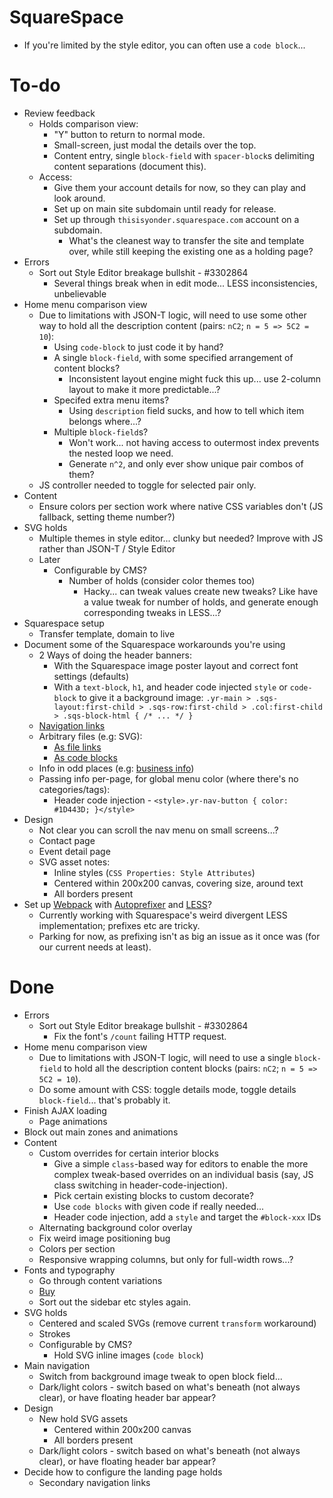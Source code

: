 # SquareSpace

- If you're limited by the style editor, you can often use a `code block`...

# To-do

- Review feedback
    - Holds comparison view:
        - "Y" button to return to normal mode.
        - Small-screen, just modal the details over the top.
        - Content entry, single `block-field` with `spacer-block`s delimiting content separations (document this).
    - Access:
        - Give them your account details for now, so they can play and look around.
        - Set up on main site subdomain until ready for release.
        - Set up through `thisisyonder.squarespace.com` account on a subdomain.
            - What's the cleanest way to transfer the site and template over, while still keeping the existing one as a holding page?
- Errors
    - Sort out Style Editor breakage bullshit - #3302864
        - Several things break when in edit mode... LESS inconsistencies, unbelievable
- Home menu comparison view
    - Due to limitations with JSON-T logic, will need to use some other way to hold all the description content (pairs: `nC2`; `n = 5 => 5C2 = 10`):
        - Using `code-block` to just code it by hand?
        - A single `block-field`, with some specified arrangement of content blocks?
            - Inconsistent layout engine might fuck this up... use 2-column layout to make it more predictable...?
        - Specifed extra menu items?
            - Using `description` field sucks, and how to tell which item belongs where...?
        - Multiple `block-field`s?
            - Won't work... not having access to outermost index prevents the nested loop we need.
            - Generate `n^2`, and only ever show unique pair combos of them?
    - JS controller needed to toggle for selected pair only.
- Content
    - Ensure colors per section work where native CSS variables don't (JS fallback, setting theme number?)
- SVG holds
    - Multiple themes in style editor... clunky but needed? Improve with JS rather than JSON-T / Style Editor
    - Later
        - Configurable by CMS?
            - Number of holds (consider color themes too)
                - Hacky... can tweak values create new tweaks? Like have a value tweak for number of holds, and generate enough corresponding tweaks in LESS...?
- Squarespace setup
    - Transfer template, domain to live
- Document some of the Squarespace workarounds you're using
    - 2 Ways of doing the header banners:
        - With the Squarespace image poster layout and correct font settings (defaults)
        - With a `text-block`, `h1`, and header code injected `style` or `code-block` to give it a background image: `.yr-main > .sqs-layout:first-child > .sqs-row:first-child > .col:first-child > .sqs-block-html { /* ... */ }`
    - [Navigation links](https://support.squarespace.com/hc/en-us/articles/205814758-Using-links-in-your-navigation)
    - Arbitrary files (e.g: SVG):
        - [As file links](https://support.squarespace.com/hc/en-us/articles/205813928)
        - [As code blocks](https://answers.squarespace.com/questions/5898/can-i-upload-a-svg-file-to-the-image-block.html)
    - Info in odd places (e.g: [business info](https://support.squarespace.com/hc/en-us/articles/212872328))
    - Passing info per-page, for global menu color (where there's no categories/tags):
        - Header code injection - `<style>.yr-nav-button { color: #1D443D; }</style>`
- Design
    - Not clear you can scroll the nav menu on small screens...?
    - Contact page
    - Event detail page
    - SVG asset notes:
        - Inline styles (`CSS Properties: Style Attributes`)
        - Centered within 200x200 canvas, covering size, around text
        - All borders present
- Set up [Webpack](https://github.com/webpack-contrib/extract-text-webpack-plugin/blob/webpack-1/README.md) with [Autoprefixer](https://github.com/postcss/autoprefixer#webpack) and [LESS](https://github.com/webpack-contrib/less-loader)?
    - Currently working with Squarespace's weird divergent LESS implementation; prefixes etc are tricky.
    - Parking for now, as prefixing isn't as big an issue as it once was (for our current needs at least).

# Done

- Errors
    - Sort out Style Editor breakage bullshit - #3302864
        - Fix the font's `/count` failing HTTP request.
- Home menu comparison view
    - Due to limitations with JSON-T logic, will need to use a single `block-field` to hold all the description content blocks (pairs: `nC2`; `n = 5 => 5C2 = 10`).
    - Do some amount with CSS: toggle details mode, toggle details `block-field`... that's probably it.
- Finish AJAX loading
    - Page animations
- Block out main zones and animations
- Content
    - Custom overrides for certain interior blocks
        - Give a simple `class`-based way for editors to enable the more complex tweak-based overrides on an individual basis (say, JS class switching in header-code-injection).
        - Pick certain existing blocks to custom decorate?
        - Use `code blocks` with given code if really needed...
        - Header code injection, add a `style` and target the `#block-xxx` IDs
    - Alternating background color overlay
    - Fix weird image positioning bug
    - Colors per section
    - Responsive wrapping columns, but only for full-width rows...?
- Fonts and typography
    - Go through content variations
    - [Buy](https://www.myfonts.com/cart/432948577)
    - Sort out the sidebar etc styles again.
- SVG holds
    - Centered and scaled SVGs (remove current `transform` workaround)
    - Strokes
    - Configurable by CMS?
        - Hold SVG inline images (`code block`)
- Main navigation
    - Switch from background image tweak to open block field...
    - Dark/light colors - switch based on what's beneath (not always clear), or have floating header bar appear?
- Design
    - New hold SVG assets
        - Centered within 200x200 canvas
        - All borders present
    - Dark/light colors - switch based on what's beneath (not always clear), or have floating header bar appear?
- Decide how to configure the landing page holds
    - Secondary navigation links